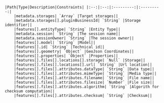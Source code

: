     |Path|Type|Description|Constraints| |:--:|:--:|:---------:|:---------:|
        |metadata.storages| `Array` |Target storages||
        |metadata.storages[].pluginBusinessId| `String` |Storage identifier||
        |features[].entityType| `String` |Entity Type||
        |metadata.session| `String` |The session name||
        |metadata.sessionOwner| `String` |The session owner||
        |features[].model| `String` |Model||
        |features[].id| `String` |Technical id||
        |features[].geometry| `Object` |GeoJson Coordinates||
        |features[].properties| `Object` |Properties||
        |features[].files[].locations[].storage| `Null` |Storage||
        |features[].files[].locations[].url| `String` |Url location||
        |features[].files[].attributes.dataType| `String` |Data type||
        |features[].files[].attributes.mimeType| `String` |Media type||
        |features[].files[].attributes.filename| `String` |File name||
        |features[].files[].attributes.filesize| `Number` |File size||
        |features[].files[].attributes.algorithm| `String` |Algorith for checksum computation||
        |features[].files[].attributes.checksum| `String` |Checksum||
    

